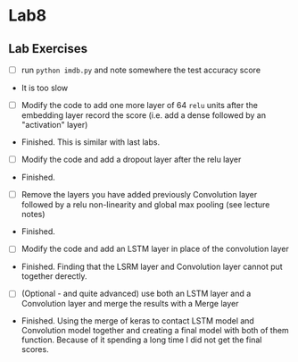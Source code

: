 # Lab8



## Lab Exercises 

- [ ] run ``python imdb.py`` and note somewhere the test accuracy score 
- It is too slow
- [ ] Modify the code to add one more layer of 64 ``relu`` units after the embedding layer record the score (i.e. add a dense followed by an "activation" layer)
- Finished. This is similar with last labs.
- [ ] Modify the code and add a dropout layer after the relu layer
- Finished.
- [ ] Remove the layers you have added previously Convolution layer followed by a relu non-linearity and global max pooling (see lecture notes)
- Finished.
- [ ] Modify the code and add an LSTM layer in place of the convolution layer
- Finished. Finding that the LSRM layer and Convolution layer cannot put together derectly.
- [ ] (Optional - and quite advanced) use both an LSTM layer and a Convolution layer and merge the results with a Merge layer
- Finished. Using the merge of keras to contact LSTM model and Convolution model together and creating a final model with both of them function. Because of it spending a long time I did not get the final scores.
